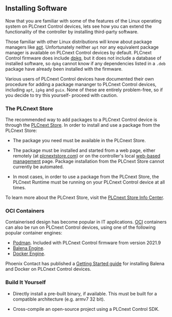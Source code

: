 ## Installing Software

Now that you are familiar with some of the features of the Linux operating system on PLCnext Control devices, lets see how you can extend the functionality of the controller by installing third-party software.

Those familiar with other Linux distributions will know about package managers like [apt][apt]. Unfortunately neither `apt` nor any equivalent package manager is available on PLCnext Control devices by default. PLCnext Control firmware does include [dpkg][dpkg], but it does not include a database of installed software, so `dpkg` cannot know if any dependencies listed in a `.deb` package have already been installed with the firmware.

Various users of PLCnext Control devices have documented their own procedure for adding a package mananger to PLCnext Control devices, including `apt`, `ipkg` and `guix`. None of these are entirely problem-free, so if you decide to try this yourself- proceed with caution.

### The PLCnext Store

The recommended way to add packages to a PLCnext Control device is through the [PLCnext Store][store]. In order to install and use a package from the PLCnext Store:

- The package you need must be available in the PLCnext Store.

- The package must be installed and started from a web page, either remotely (at [plcnextstore.com][store]) or on the controller's local [web-based management][wbm] page. Package installation from the PLCnext Store cannot currently be automated.

- In most cases, in order to use a package from the PLCnext Store, the PLCnext Runtime must be running on your PLCnext Control device at all times.

To learn more about the PLCnext Store, visit the [PLCnext Store Info Center][store-info].

### OCI Containers

Containerised design has become popular in IT applications. [OCI][oci] containers can also be run on PLCnext Control devices, using one of the following popular container engines:

- [Podman][podman]. Included with PLCnext Control firmware from version 2021.9
- [Balena Engine][balena].
- [Docker Engine][docker].

Phoenix Contact has published a [Getting Started guide][getting-started] for installing Balena and Docker on PLCnext Control devices.

### Build It Yourself

- Directly install a pre-built binary, if available. This must be built for a compatible architecture (e.g. armv7 32 bit).

- Cross-compile an open-source project using a PLCnext Control SDK.

[apt]: https://en.wikipedia.org/wiki/APT_(software)
[dpkg]: https://en.wikipedia.org/wiki/Dpkg
[store]: https://www.plcnextstore.com
[wbm]: https://www.plcnext.help/te/WBM/Administration_PLCnext_Apps.htm
[store-info]: https://store.plcnext.help/
[oci]: https://opencontainers.org/
[podman]: https://podman.io/
[balena]: https://www.balena.io/engine/
[docker]: https://www.docker.com/products/container-runtime
[getting-started]: https://github.com/PLCnext/Docker_GettingStarted
